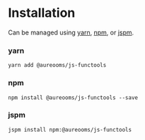 # Installation

Can be managed using
[yarn](https://yarnpkg.com/en/docs),
[npm](https://docs.npmjs.com),
or [jspm](https://jspm.org/docs).


### yarn
```terminal
yarn add @aureooms/js-functools
```

### npm
```terminal
npm install @aureooms/js-functools --save
```

### jspm
```terminal
jspm install npm:@aureooms/js-functools
```
